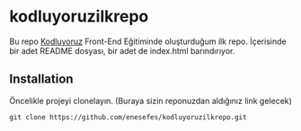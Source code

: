 # kodluyoruzilkrepo
Bu repo [Kodluyoruz](https://www.kodluyoruz.org/) Front-End Eğitiminde oluşturduğum ilk repo. İçerisinde bir adet README dosyası, bir adet de index.html barındırıyor.

## Installation
Öncelikle projeyi clonelayın. (Buraya sizin reponuzdan aldığınız link gelecek)

```
git clone https://github.com/enesefes/kodluyoruzilkrepo.git

```